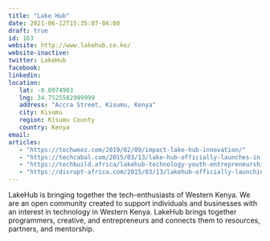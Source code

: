 ```yaml
---
title: "Lake Hub"
date: 2021-06-12T15:35:07-04:00
draft: true
id: 163
website: http://www.lakehub.co.ke/
website-inactive: 
twitter: LakeHub
facebook: 
linkedin: 
location: 
   lat: -0.0974903
   lng: 34.7525582999999
   address: "Accra Street, Kisumu, Kenya"
   city: Kisumu
   region: Kisumu County
   country: Kenya
email: 
articles:
   - "https://techweez.com/2019/02/09/impact-lake-hub-innovation/"
   - "https://techcabal.com/2015/03/13/lake-hub-officially-launches-in-kisumu-kenya-on-march-13/"
   - "https://techbuild.africa/lakehub-technology-youth-entrepreneurship-kenya/"
   - "https://disrupt-africa.com/2015/03/13/lakehub-officially-launching-in-western-kenya/"
---
```

LakeHub is bringing together the tech-enthusiasts of Western Kenya. We are an open community created to support individuals and businesses with an interest in technology in Western Kenya. LakeHub brings together programmers, creative, and entrepreneurs and connects them to resources, partners, and mentorship. 

